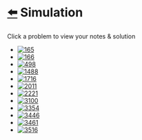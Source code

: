 # [⬅️](../README.md) Simulation 

Click a problem to view your notes & solution

- [![165](https://img.shields.io/badge/165-Compare_Version_Numbers-yellow)](/problems/165.md)
- [![166](https://img.shields.io/badge/166-Fraction_to_Recurring_Decimal-yellow)](/problems/166.md)
- [![498](https://img.shields.io/badge/498-Diagonal_Traverse-yellow)](/problems/498.md)
- [![1488](https://img.shields.io/badge/1488-Avoid_Flood_in_The_City-yellow)](/problems/1488.md)
- [![1716](https://img.shields.io/badge/1716-Calculate_Money_in_Leetcode_Bank-brightgreen)](/problems/1716.md)
- [![2011](https://img.shields.io/badge/2011-Final_Value_of_Variable_After_Performing_Operations-brightgreen)](/problems/2011.md)
- [![2221](https://img.shields.io/badge/2221-Find_Triangular_Sum_of_an_Array-yellow)](/problems/2221.md)
- [![3100](https://img.shields.io/badge/3100-Water_Bottles_II-yellow)](/problems/3100.md)
- [![3354](https://img.shields.io/badge/3354-Make_Array_Elements_Equal_to_Zero-brightgreen)](/problems/3354.md)
- [![3446](https://img.shields.io/badge/3446-Sort_Matrix_by_Diagonals-yellow)](/problems/3446.md)
- [![3461](https://img.shields.io/badge/3461-Check_If_Digits_Are_Equal_in_String_After_Operations_I-brightgreen)](/problems/3461.md)
- [![3516](https://img.shields.io/badge/3516-Find_Closest_Person-brightgreen)](/problems/3516.md)
